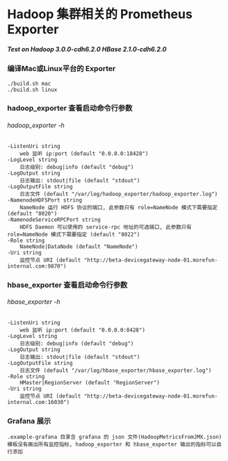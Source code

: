 # Hadoop 集群相关的 Prometheus Exporter

##### Test on Hadoop 3.0.0-cdh6.2.0 HBase 2.1.0-cdh6.2.0 ####

### 编译Mac或Linux平台的 Exporter
	./build.sh mac
	./build.sh linux

### hadoop_exporter  查看启动命令行参数
######	hadoop_exporter -h
	-ListenUri string
		web 监听 ip:port (default "0.0.0.0:18428")
	-LogLevel string
		日志级别: debug|info (default "debug")
	-LogOutput string
		日志输出: stdout|file (default "stdout")
	-LogOutputFile string
		日志文件 (default "/var/log/hadoop_exporter/hadoop_exporter.log")
	-NamenodeHDFSPort string
		NameNode 运行 HDFS 协议的端口, 此参数只有 role=NameNode 模式下需要指定 (default "8020")
	-NamenodeServiceRPCPort string
		HDFS Daemon 可以使用的 service-rpc 地址的可选端口, 此参数只有 role=NameNode 模式下需要指定 (default "8022")
	-Role string
		NameNode|DataNode (default "NameNode")
	-Uri string
		监控节点 URI (default "http://beta-devicegateway-node-01.morefun-internal.com:9870")


### hbase_exporter  查看启动命令行参数
###### hbase_exporter -h
	-ListenUri string
		web 监听 ip:port (default "0.0.0.0:8428")
	-LogLevel string
		日志级别: debug|info (default "debug")
	-LogOutput string
		日志输出: stdout|file (default "stdout")
	-LogOutputFile string
		日志文件 (default "/var/log/hbase_exporter/hbase_exporter.log")
	-Role string
		HMaster|RegionServer (default "RegionServer")
	-Uri string
		监控节点 URI (default "http://beta-devicegateway-node-01.morefun-internal.com:16030")
### Grafana  展示
	.example-grafana 目录含 grafana 的 json 文件(HadoopMetricsFromJMX.json)
	模板没有画出所有监控指标, hadoop_exporter 和 hbase_exporter 输出的指标可以自行添加
